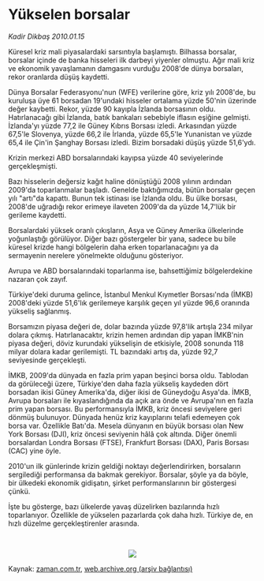 # Yükselen borsalar

*Kadir Dikbaş 2010.01.15*

<tr><td class="metin" colspan="2" style="padding-top: 20px; padding-left: 5px; ">Küresel kriz mali piyasalardaki sarsıntıyla başlamıştı. Bilhassa borsalar, borsalar içinde de banka hisseleri ilk darbeyi yiyenler olmuştu.</td></tr><tr><td class="metin" colspan="2" style="padding-top: 20px; padding-left: 5px; "> Ağır mali kriz ve ekonomik yavaşlamanın damgasını vurduğu 2008'de dünya borsaları, rekor oranlarda düşüş kaydetti. 
<p>
Dünya Borsalar Federasyonu'nun (WFE) verilerine göre, kriz yılı 2008'de, bu kuruluşa üye 61 borsadan 19'undaki hisseler ortalama yüzde 50'nin üzerinde değer kaybetti. Rekor, yüzde 90 kayıpla İzlanda borsasının oldu. Hatırlanacağı gibi İzlanda, batık bankaları sebebiyle iflasın eşiğine gelmişti. İzlanda'yı yüzde 77,2 ile Güney Kıbrıs Borsası izledi. Arkasından yüzde 67,5'le Slovenya, yüzde 66,2 ile İrlanda, yüzde 65,5'le Yunanistan ve yüzde 65,4 ile Çin'in Şanghay Borsası izledi. Bizim borsadaki düşüş yüzde 51,6'ydı.
<p>
Krizin merkezi ABD borsalarındaki kayıpsa yüzde 40 seviyelerinde gerçekleşmişti.
<p>
Bazı hisselerin değersiz kağıt haline dönüştüğü 2008 yılının ardından 2009'da toparlanmalar başladı. Genelde baktığımızda, bütün borsalar geçen yılı "artı"da kapattı. Bunun tek istinası ise İzlanda oldu. Bu ülke borsası, 2008'de uğradığı rekor erimeye ilaveten 2009'da da yüzde 14,7'lük bir gerileme kaydetti.
<p>
Borsalardaki yüksek oranlı çıkışların, Asya ve Güney Amerika ülkelerinde yoğunlaştığı görülüyor. Diğer bazı göstergeler bir yana, sadece bu bile küresel krizde hangi bölgelerin daha erken toparlanacağını ya da sermayenin nerelere yönelmekte olduğunu gösteriyor.
<p>
Avrupa ve ABD borsalarındaki toparlanma ise, bahsettiğimiz bölgelerdekine nazaran çok zayıf.
<p>
Türkiye'deki duruma gelince, İstanbul Menkul Kıymetler Borsası'nda (İMKB) 2008'deki yüzde 51,6'lık gerilemeye karşılık geçen yıl yüzde 96,6 oranında yükseliş sağlanmış.
<p>
Borsamızın piyasa değeri de, dolar bazında yüzde 97,8'lik artışla 234 milyar dolara çıkmış. Hatırlanacaktır, krizin hemen ardından dip yapan İMKB'nin piyasa değeri, döviz kurundaki yükselişin de etkisiyle, 2008 sonunda 118 milyar dolara kadar gerilemişti. TL bazındaki artış da, yüzde 92,7 seviyesinde gerçekleşti.
<p>
İMKB, 2009'da dünyada en fazla prim yapan beşinci borsa oldu. Tablodan da görüleceği üzere, Türkiye'den daha fazla yükseliş kaydeden dört borsadan ikisi Güney Amerika'da, diğer ikisi de Güneydoğu Asya'da. İMKB, Avrupa borsaları ile kıyaslandığında da açık ara önde ve Avrupa'nın en fazla prim yapan borsası.
Bu performansıyla İMKB, kriz öncesi seviyelere geri dönmüş bulunuyor. Dünyada henüz kriz kayıplarını telafi edemeyen çok borsa var. Özellikle Batı'da. Mesela dünyanın en büyük borsası olan New York Borsası (DJI), kriz öncesi seviyenin hâlâ çok altında. Diğer önemli borsalardan Londra Borsası (FTSE), Frankfurt Borsası (DAX), Paris Borsası (CAC) yine öyle.
<p>
2010'un ilk günlerinde krizin geldiği noktayı değerlendirirken, borsaların sergilediği performansa da bakmak gerekiyor. Borsalar, şöyle ya da böyle, bir ülkedeki ekonomik gidişatın, şirket performanslarının bir göstergesi çünkü.
<p>
İşte bu gösterge, bazı ülkelerde yavaş düzelirken bazılarında hızlı toparlanıyor. Özellikle de yükselen pazarlarda çok daha hızlı. Türkiye de, en hızlı düzelme gerçekleştirenler arasında.

<p><br/>
<p><p align="center"><img border="0" src="http://web.archive.org/web/20100131130634im_/http://medya.zaman.com.tr/2010/01/15/yazi.jpg"/>
<br/></p></p></p></p></p></p></p></p></p></p></p></p></p></td></tr>

Kaynak: [zaman.com.tr](http://zaman.com.tr/yazar.do?yazino=940362), [web.archive.org (arşiv bağlantısı)](http://web.archive.org/web/20100131130634/http://www.zaman.com.tr:80/yazar.do?yazino=940362)
